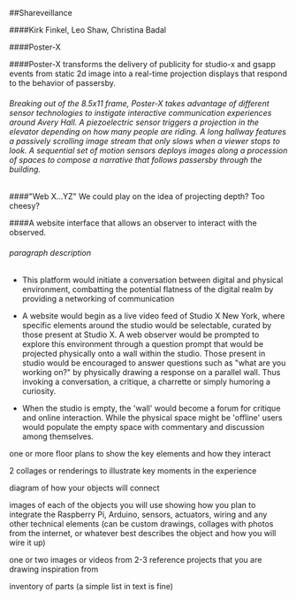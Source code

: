 ##Shareveillance

####Kirk Finkel, Leo Shaw, Christina Badal

####Poster-X

####Poster-X transforms the delivery of publicity for studio-x and gsapp events from static 2d image into a real-time projection displays that respond to the behavior of passersby.


###### Breaking out of the 8.5x11 frame, Poster-X takes advantage of different sensor technologies to instigate interactive communication experiences around Avery Hall. A piezoelectric sensor triggers a projection in the elevator depending on how many people are riding. A long hallway features a passively scrolling image stream that only slows when a viewer stops to look. A sequential set of motion sensors deploys images along a procession of spaces to compose a narrative that follows passersby through the building.


####"Web X...YZ"
We could play on the idea of projecting depth? Too cheesy?

####A website interface that allows an observer to interact with the observed. 

###### paragraph description

- This platform would initiate a conversation between digital and physical environment, combatting the potential flatness of the digital realm by providing a networking of communication 

- A website would begin as a live video feed of Studio X New York, where specific elements around the studio would be selectable, curated by those present at Studio X. A web observer would be prompted to explore this environment through a question prompt that would be projected physically onto a wall within the studio. Those present in studio would be encouraged to answer questions such as "what are you working on?" by physically drawing a response on a parallel wall. Thus invoking a conversation, a critique, a charrette or simply humoring a curiosity.

- When the studio is empty, the 'wall' would become a forum for critique and online interaction. While the physical space might be 'offline' users would populate the empty space with commentary and discussion among themselves.



one or more floor plans to show the key elements and how they interact

2 collages or renderings to illustrate key moments in the experience

diagram of how your objects will connect

images of each of the objects you will use showing how you plan to integrate the Raspberry Pi, Arduino, sensors, actuators, wiring and any other technical elements (can be custom drawings, collages with photos from the internet, or whatever best describes the object and how you will wire it up)

one or two images or videos from 2-3 reference 
projects that you are drawing inspiration from

inventory of parts (a simple list in text is fine)


